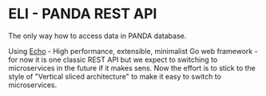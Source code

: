 # ELI - PANDA REST API

The only way how to access data in PANDA database.

Using [Echo](https://echo.labstack.com/) - High performance, extensible, minimalist Go web framework - for now it is one classic REST API but we expect to switching to microservices in the future if it makes sens. Now the effort is to stick to the style of "Vertical sliced architecture" to make it easy to switch to microservices.
